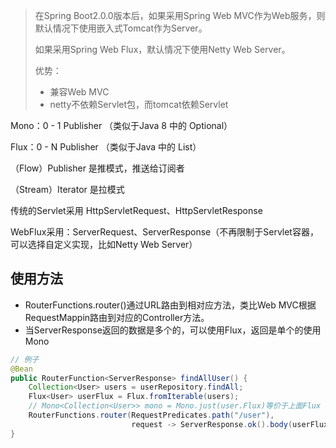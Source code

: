 >  在Spring Boot2.0.0版本后，如果采用Spring Web MVC作为Web服务，则默认情况下使用嵌入式Tomcat作为Server。
>
>  如果采用Spring Web Flux，默认情况下使用Netty Web Server。
>
>  优势：
>
>  * 兼容Web MVC
>  * netty不依赖Servlet包，而tomcat依赖Servlet

Mono：0 - 1 Publisher （类似于Java 8 中的 Optional）

Flux：0 - N Publisher （类似于Java 中的 List）

（Flow）Publisher 是推模式，推送给订阅者

（Stream）Iterator 是拉模式



传统的Servlet采用 HttpServletRequest、HttpServletResponse

WebFlux采用：ServerRequest、ServerResponse（不再限制于Servlet容器，可以选择自定义实现，比如Netty Web Server）



## 使用方法

* RouterFunctions.router()通过URL路由到相对应方法，类比Web MVC根据RequestMappin路由到对应的Controller方法。
* 当ServerResponse返回的数据是多个的，可以使用Flux，返回是单个的使用Mono

```java
// 例子
@Bean
public RouterFunction<ServerResponse> findAllUser() {
    Collection<User> users = userRepository.findAll;
    Flux<User> userFlux = Flux.fromIterable(users);
    // Mono<Collection<User>> mono = Mono.just(user.Flux)等价于上面Flux
    RouterFunctions.router(RequestPredicates.path("/user"), 
                           request -> ServerResponse.ok().body(userFlux, User.calss));
}
```

